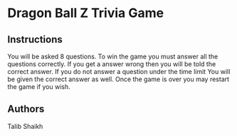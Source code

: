 # Dragon Ball Z Trivia Game
## Instructions
You will be asked 8 questions. To win the game you must
answer all the questions correctly. If you get a answer
wrong then you will be told the correct answer.
If you do not answer a question under the time limit
You will be given the correct answer as well.
Once the game is over you may restart the game if you wish.
## Authors
Talib Shaikh 